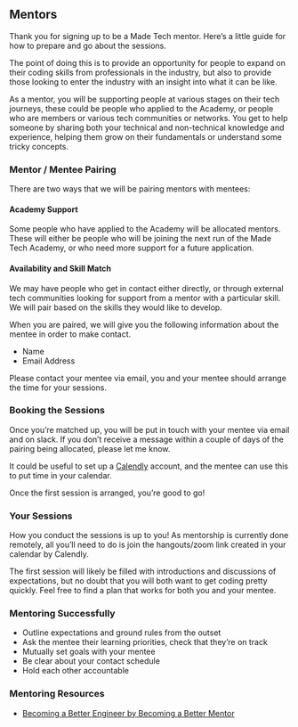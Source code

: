## Mentors
Thank you for signing up to be a Made Tech mentor. Here’s a little guide for how to prepare and go about the sessions.

The point of doing this is to provide an opportunity for people to expand on their coding skills from professionals in the industry, but also to provide those looking to enter the industry with an insight into what it can be like. 

As a mentor, you will be supporting people at various stages on their tech journeys, these could be people who applied to the Academy, or people who are members or various tech communities or networks. You get to help someone by sharing both your technical and non-technical knowledge and experience, helping them grow on their fundamentals or understand some tricky concepts.

### Mentor / Mentee Pairing
There are two ways that we will be pairing mentors with mentees:
#### Academy Support
Some people who have applied to the Academy will be allocated mentors. These will either be people who will be joining the next run of the Made Tech Academy, or who need more support for a future application. 
#### Availability and Skill Match
We may have people who get in contact either directly, or through external tech communities looking for support from a mentor with a particular skill. We will pair based on the skills they would like to develop. 

When you are paired, we will give you the following information about the mentee in order to make contact.
- Name
- Email Address

Please contact your mentee via email, you and your mentee should arrange the time for your sessions. 
 
### Booking the Sessions
Once you’re matched up, you will be put in touch with your mentee via email and on slack. If you don’t receive a message within a couple of days of the pairing being allocated, please let me know.

It could be useful to set up a [Calendly](https://calendly.com) account, and the mentee can use this to put time in your calendar. 

Once the first session is arranged, you’re good to go!

### Your Sessions
How you conduct the sessions is up to you! As mentorship is currently done remotely, all you’ll need to do is join the hangouts/zoom link created in your calendar by Calendly. 

The first session will likely be filled with introductions and discussions of expectations, but no doubt that you will both want to get coding pretty quickly. Feel free to find a plan that works for both you and your mentee.
### Mentoring Successfully
- Outline expectations and ground rules from the outset
- Ask the mentee their learning priorities, check that they’re on track
- Mutually set goals with your mentee
- Be clear about your contact schedule
- Hold each other accountable

### Mentoring Resources
- [Becoming a Better Engineer by Becoming a Better Mentor](https://www.madetech.com/blog/becoming-a-better-engineer-by-becoming-a-better-mentor)
